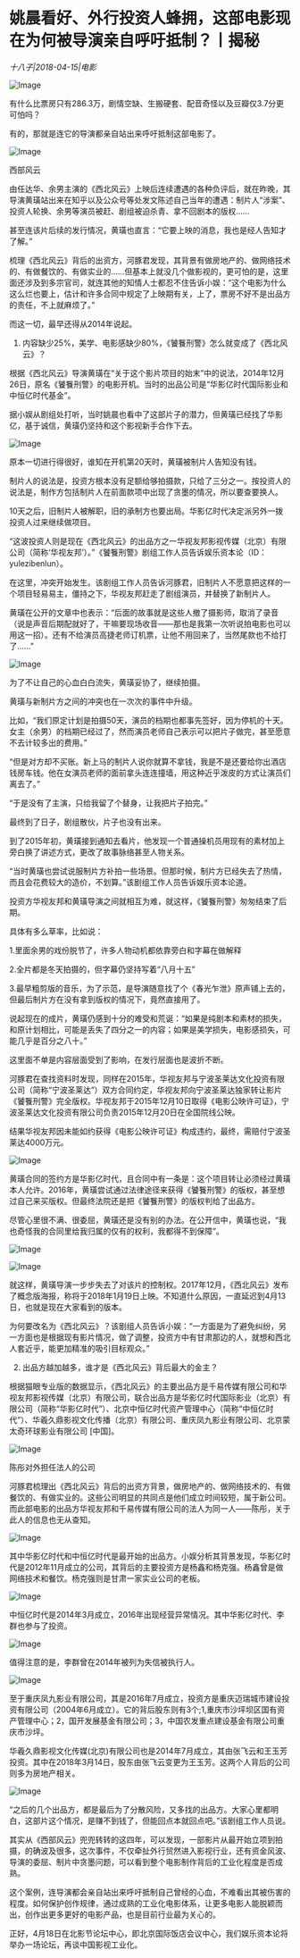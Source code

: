 # 姚晨看好、外行投资人蜂拥，这部电影现在为何被导演亲自呼吁抵制？丨揭秘

*十八子|2018-04-15|电影*

![Image](http://p3.pstatp.com/large/pgc-image/15238402128570c1ae00187)

有什么比票房只有286.3万，剧情空缺、生搬硬套、配音奇怪以及豆瓣仅3.7分更可怕吗？

有的，那就是连它的导演都亲自站出来呼吁抵制这部电影了。

![Image](http://p3.pstatp.com/large/pgc-image/1523840123657043da7fb1a)

西部风云

由任达华、余男主演的《西北风云》上映后连续遭遇的各种负评后，就在昨晚，其导演黄璜站出来在知乎以及公众号等处发文陈述自己当年的遭遇：制片人“涉案”、投资人轮换、余男等演员被赶、剧组被迫杀青、拿不回剧本的版权……

甚至连该片后续的发行情况，黄璜也直言：“它要上映的消息，我也是经人告知才了解。”

梳理《西北风云》背后的出资方，河豚君发现，其背景有做房地产的、做网络技术的、有做餐饮的、有做实业的……但基本上就没几个做影视的，更可怕的是，这里面还涉及到多宗官司，就连其他的知情人士都忍不住告诉小娱：“这个电影为什么这么烂也要上，估计和许多合同中规定了上映期有关，上了，票房不好不是出品方的责任，不上就麻烦了。”

而这一切，最早还得从2014年说起。

1. 内容缺少25%，美学、电影感缺少80%，《饕餮刑警》怎么就变成了《西北风云》？

根据《西北风云》导演黄璜在“关于这个影片项目的始末”中的说法，2014年12月26日，原名《饕餮刑警》的电影开机。当时的出品公司是“华影亿时代国际影业和中恒亿时代基金”。

据小娱从剧组处打听，当时姚晨也看中了这部片子的潜力，但黄璜已经找了华影亿，基于诚信，黄璜仍坚持和这个影视新手合作下去。

![Image](http://p1.pstatp.com/large/pgc-image/1523840123175339931ac93)

原本一切进行得很好，谁知在开机第20天时，黄璜被制片人告知没有钱。

制片人的说法是，投资方根本没有足额给够拍摄款，只给了三分之一。按投资人的说法是，制作方包括制片人在前面款项中出现了贪墨的情况，所以要查要换人。

10天之后，旧制片人被解职，旧的承制方也要出局。华影亿时代决定派另外一拨投资人过来继续做项目。

“这波投资人则是现在《西北风云》的出品方之一华视友邦影视传媒（北京）有限公司（简称‘华视友邦’）。”《饕餮刑警》剧组工作人员告诉娱乐资本论（ID：yulezibenlun）。

在这里，冲突开始发生。该剧组工作人员告诉河豚君，旧制片人不愿意把这样的一个项目轻易易主，僵持之下，华视友邦赶走了剧组演员，并替换了新制片人。

黄璜在公开的文章中也表示：“后面的故事就是这些人撤了摄影师，取消了录音（说是声音后期配就好了，干嘛要现场收音——那也是我第一次听说拍电影也可以用这一招）。还有不给演员高捷老师订机票，让他不用回来了，当然尾款也不给打了……”

![Image](http://p3.pstatp.com/large/pgc-image/15238401234183e0690a7b3)

为了不让自己的心血白白流失，黄璜妥协了，继续拍摄。

黄璜与新制片方之间的冲突也在一次次的事件中升级。

比如，“我们原定计划是拍摄50天，演员的档期也都事先签好，因为停机的十天。女主（余男）的档期已经过了，然而演员老师自己表示可以把片子做完，甚至愿意不去计较多出的费用。”

“但是对方却不买账。新上马的制片人说你就算不拿钱，我是不是还要给你出酒店钱房车钱。他在女演员老师的面前拿头连连撞墙，用这种近乎泼皮的方式让演员们离去了。”

“于是没有了主演，只给我留了个替身，让我把片子拍完。”

最终到了日子，剧组散伙，片子也没有出来。

到了2015年初，黄璜接到通知去看片，他发现一个普通操机员用现有的素材加上旁白换了讲述方式，更改了故事脉络甚至人物关系。

“当时黄璜也尝试说服制片方补拍一些场景。但那时候，制片方已经失去了热情，而且会花费较大的造价，不划算。”该剧组工作人员告诉娱乐资本论道。

投资方华视友邦和黄璜导演之间就相互为难，就这样，《饕餮刑警》匆匆结束了后期。

具体有多么草率，比如说：

1.里面余男的戏份脱节了，许多人物动机都依靠旁白和字幕在做解释

2.全片都是冬天拍摄的，但字幕仍坚持写着“八月十五”

3.最早粗剪版的音乐，为了示范，是导演随意找了个《春光乍泄》原声铺上去的，但最后制片方在没有拿到版权的情况下，竟然直接用了。

说起现在的成片，黄璜仍感到十分的难受和荒诞：“如果是纯剧本和素材的损失，和原计划相比，可能是丢失了四分之一的内容；如果是美学损失，电影感损失，可能几乎是百分之八十。”

这里面不单是内容层面受到了影响，在发行层面也是波折不断。

河豚君在查找资料时发现，同样在2015年，华视友邦与宁波圣莱达文化投资有限公司（简称“宁波圣莱达”）双方合同约定，华视友邦向宁波圣莱达独家转让影片《饕餮刑警》完全版权。华视友邦于2015年12月10日取得《电影公映许可证》，宁波圣莱达文化投资有限公司负责2015年12月20日在全国院线公映。

结果华视友邦因未能如约获得《电影公映许可证》构成违约，最终，需赔付宁波圣莱达4000万元。

![Image](http://p1.pstatp.com/large/pgc-image/15238401232639e88054470)

黄璜合同的签约方是华影亿时代，且合同中有一条是：这个项目转让必须经过黄璜本人允许。2016年，黄璜尝试通过法律途径来获得《饕餮刑警》的版权，甚至想过自己来买版权。但最终法院还是把《饕餮刑警》的版权判给了出品方。

尽管心里很不满、很委屈，黄璜还是没有别的办法。在公开信中，黄璜也说，“我也奇怪我的合同里给我归属的仅有的权利，我都得不到保障”。

![Image](http://p3.pstatp.com/large/pgc-image/1523840123175ed449d460c)

![Image](http://p3.pstatp.com/large/pgc-image/1523840123477d403febf94)

就这样，黄璜导演一步步失去了对该片的控制权。2017年12月，《西北风云》发布了概念版海报，称将于2018年1月19日上映。不知道什么原因，一直延迟到4月13日，也就是现在大家看到的版本。

为何要改名为《西北风云》？该剧组人员告诉小娱：“一方面是为了避免纠纷，另一方面也是根据现有影片情况，做了调整，投资方中有甘肃那边的人，就想和西北人套近乎，能更加精准的吸引目标观众。”

2. 出品方越加越多，谁才是《西北风云》背后最大的金主？

根据猫眼专业版的数据显示，《西北风云》的主要出品方是千易传媒有限公司和华视友邦影视传媒（北京）有限公司，联合出品方是华影亿时代国际影业（北京）有限公司（简称“华影亿时代”）、北京中恒亿时代资产管理中心（简称“中恒亿时代”）、华羲久鼎影视文化传播（北京）有限公司、重庆凤九影业有限公司、北京蒙太奇环球影业有限公司 [中国]。

![Image](http://p1.pstatp.com/large/pgc-image/15238401235083b624c4e19)

陈彤对外担任法人的公司

河豚君梳理出《西北风云》背后的出资方背景，做房地产的、做网络技术的、有做餐饮的、有做实业的。这些公司明显的共同点是他们成立时间较短，属于新公司。而此部电影的出品方华视友邦和千易传媒有限公司的法人为同一人——陈彤，关于此人的信息也无从查知。

![Image](http://p3.pstatp.com/large/pgc-image/1523840123625ac64830cee)

其中华影亿时代和中恒亿时代是最开始的出品方。小娱分析其背景发现，华影亿时代是2012年11月成立的公司，其背后的主要投资方是杨鑫和杨克强。杨鑫曾是做网络技术和餐饮。杨克强则是甘肃一家实业公司的老板。

![Image](http://p3.pstatp.com/large/pgc-image/1523840123799a0918ff688)

中恒亿时代是2014年3月成立，2016年出现经营异常情况。其中华影亿时代、李群也参与了投资。

![Image](http://p1.pstatp.com/large/pgc-image/15238401238072f2c819d3d)

值得注意的是，李群曾在2014年被列为失信被执行人。

![Image](http://p9.pstatp.com/large/pgc-image/1523840123874dd1f06d46f)

至于重庆凤九影业有限公司，其是2016年7月成立，投资方是重庆迈瑞城市建设投资有限公司（2004年6月成立）。它的背后股东则有3个;1,重庆市沙坪坝区国有资产管理中心；2，国开发展基金有限公司；3，中国农发重点建设基金有限公司重庆市沙坪。

华羲久鼎影视文化传媒(北京)有限公司也是2014年7月成立，其由张飞云和王玉芳投资。其中在2018年3月14日，股东由张飞云变更为王玉芳。这两个人背后的公司则多为房地产相关。

![Image](http://p3.pstatp.com/large/pgc-image/1523840123984dbc4ba9f03)

“之后的几个出品方，都是最后为了分散风险，又多找的出品方。大家心里都明白，这部片这个情况，是赚不到钱了，但能回点本就回点吧。”该剧组工作人员说。

其实从《西部风云》兜兜转转的这四年，可以发现，一部影片从最开始立项到拍摄，的确波及很多，这次事件，不仅牵扯外行贸然进入影视行业，还有资金风波、导演的委屈、制片中贪墨问题，可以看到整个电影制作背后的工业化程度是否成熟。

这个案例，连导演都会亲自站出来呼吁抵制自己曾经的心血，不难看出其被伤害的程度。如何保护创作规律，通过成熟的工业化电影体系，让更多电影人能脱颖而出，创作出更多更好的电影产品，也是目前行业最为关心的。

正好，4月18日在北影节论坛中心，即北京国际饭店会议中心，我们娱乐资本论将举办一场论坛，再谈中国影视工业化。


